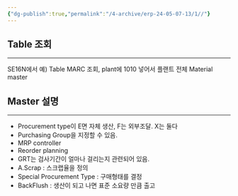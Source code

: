 ```yaml
---
{"dg-publish":true,"permalink":"/4-archive/erp-24-05-07-13/1//"}
---
```



## Table 조회
---
SE16N에서
예) Table MARC 조회, plant에 1010 넣어서 플랜트 전체 Material master

## Master 설명
---
- Procurement type이 E면 자체 생산, F는 외부조달. X는 둘다
- Purchasing Group을 지정할 수 있음.
- MRP controller 
- Reorder planning
- GRT는 검사기간이 얼마나 걸리는지 관련되어 있음.
- A.Scrap : 스크랩율을 정의
- Special Procurement Type : 구매형태를 결정
- BackFlush : 생산이 되고 나면 표준 소요량 만큼 출고
